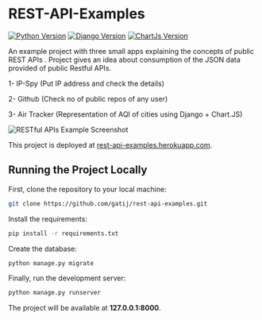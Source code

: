 # REST-API-Examples

[![Python Version](https://img.shields.io/badge/python-3.6-brightgreen.svg)](https://python.org)
[![Django Version](https://img.shields.io/badge/django-2.0-brightgreen.svg)](https://djangoproject.com)
[![ChartJs Version](https://img.shields.io/badge/chartjs-2.4.0-orange.svg)](https://www.chartjs.org/)

An example project with three small apps explaining the concepts of public REST APIs . 
Project gives an idea about consumption of the JSON data provided of public Restful APIs.

1- IP-Spy (Put IP address and check the details)

2- Github (Check no of public repos of any user)

3- Air Tracker (Representation of AQI of cities using Django + Chart.JS)

![RESTful APIs Example Screenshot](https://drive.google.com/uc?export=view&id=1JK7Q6xFK0wINiKOzlMyDi3LhkxfJ9ZqR)

This project is deployed at [rest-api-examples.herokuapp.com](https://rest-api-examples.herokuapp.com/).

## Running the Project Locally

First, clone the repository to your local machine:

```bash
git clone https://github.com/gatij/rest-api-examples.git
```

Install the requirements:

```bash
pip install -r requirements.txt
```


Create the database:

```bash
python manage.py migrate
```

Finally, run the development server:

```bash
python manage.py runserver
```

The project will be available at **127.0.0.1:8000**.


